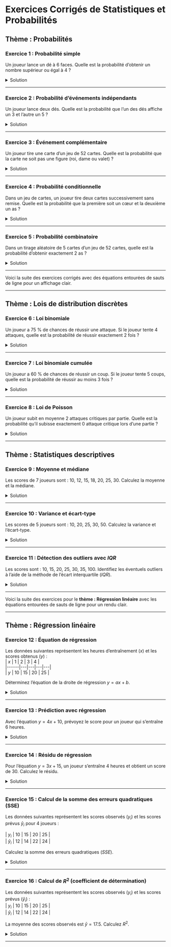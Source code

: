 # Exercices Corrigés de Statistiques et Probabilités

## **Thème : Probabilités**

### **Exercice 1 : Probabilité simple**  
Un joueur lance un dé à 6 faces. Quelle est la probabilité d’obtenir un nombre supérieur ou égal à 4 ?

<details>
<summary>Solution</summary>
Les nombres supérieurs ou égaux à 4 sont {4, 5, 6}. Cela représente 3 cas favorables parmi les 6 cas possibles.

La probabilité est :

$$
P = \frac{\text{Nombre de cas favorables}}{\text{Nombre de cas possibles}} = \frac{3}{6} = 0.5
$$

**Réponse :** 50 %.
</details>

---

### **Exercice 2 : Probabilité d’événements indépendants**  
Un joueur lance deux dés. Quelle est la probabilité que l’un des dés affiche un 3 et l’autre un 5 ?

<details>
<summary>Solution</summary>
Les deux événements sont indépendants. La probabilité est donnée par :

$$
P(A \cap B) = P(A) \cdot P(B)
$$

Chaque dé ayant 6 faces :

$$
P(A) = \frac{1}{6}, \quad P(B) = \frac{1}{6}
$$

Donc :

$$
P(A \cap B) = \frac{1}{6} \cdot \frac{1}{6} = \frac{1}{36}
$$

**Réponse :** $ \approx 2,78 \% $.
</details>

---

### **Exercice 3 : Événement complémentaire**  
Un joueur tire une carte d’un jeu de 52 cartes. Quelle est la probabilité que la carte ne soit pas une figure (roi, dame ou valet) ?

<details>
<summary>Solution</summary>
Les figures représentent $3 \cdot 4 = 12$ cartes sur les 52 cartes.  
La probabilité de tirer une figure est :

$$
P(\text{Figure}) = \frac{12}{52} = \frac{3}{13}
$$

La probabilité de ne pas tirer une figure est le complémentaire :

$$
P(\text{Non-Figure}) = 1 - P(\text{Figure}) = 1 - \frac{3}{13} = \frac{10}{13}
$$

**Réponse :** $ \approx 76,92 \% $.
</details>

---

### **Exercice 4 : Probabilité conditionnelle**  
Dans un jeu de cartes, un joueur tire deux cartes successivement sans remise. Quelle est la probabilité que la première soit un cœur et la deuxième un as ?

<details>
<summary>Solution</summary>
Événement $A$ : La première carte est un cœur.  
Événement $B$ : La deuxième carte est un as.  

La probabilité conditionnelle est donnée par :

$$
P(A \cap B) = P(A) \cdot P(B|A)
$$

- $P(A) = \frac{13}{52} = \frac{1}{4}$ (13 cœurs dans un jeu de 52 cartes).  
- Si la première carte est un cœur, il reste 51 cartes dont 4 as :  
$P(B|A) = \frac{4}{51}$.  

Donc :

$$
P(A \cap B) = \frac{1}{4} \cdot \frac{4}{51} = \frac{1}{51} \approx 0.0196
$$

**Réponse :** $ \approx 1,96 \% $.
</details>

---

### **Exercice 5 : Probabilité combinatoire**  
Dans un tirage aléatoire de 5 cartes d’un jeu de 52 cartes, quelle est la probabilité d’obtenir exactement 2 as ?

<details>
<summary>Solution</summary>
On utilise les combinaisons :

$$
P = \frac{\binom{4}{2} \cdot \binom{48}{3}}{\binom{52}{5}}
$$

- $\binom{4}{2}$ : Nombre de façons de choisir 2 as parmi 4.

$$
\binom{4}{2} = \frac{4!}{2! \cdot (4-2)!} = 6
$$

- $\binom{48}{3}$ : Nombre de façons de choisir 3 autres cartes parmi les 48 restantes.

$$
\binom{48}{3} = \frac{48 \cdot 47 \cdot 46}{3 \cdot 2 \cdot 1} = 17296
$$

- $\binom{52}{5}$ : Nombre total de combinaisons possibles de 5 cartes.

$$
\binom{52}{5} = \frac{52 \cdot 51 \cdot 50 \cdot 49 \cdot 48}{5 \cdot 4 \cdot 3 \cdot 2 \cdot 1} = 2598960
$$

En remplaçant :

$$
P = \frac{6 \cdot 17296}{2598960} \approx 0.0397
$$

**Réponse :** $ \approx 3,97 \% $.
</details>

---

Voici la suite des exercices corrigés avec des équations entourées de sauts de ligne pour un affichage clair.

---

## **Thème : Lois de distribution discrètes**

### **Exercice 6 : Loi binomiale**  
Un joueur a 75 % de chances de réussir une attaque. Si le joueur tente 4 attaques, quelle est la probabilité de réussir exactement 2 fois ?

<details>
<summary>Solution</summary>
On applique la loi binomiale :

$$
P(X = k) = \binom{n}{k} p^k (1-p)^{n-k}
$$

Ici :  
- $n = 4$, $k = 2$, $p = 0.75$, $1-p = 0.25$.  

Le coefficient binomial est :

$$
\binom{4}{2} = \frac{4!}{2! \cdot (4-2)!} = 6
$$

La probabilité est :

$$
P(X = 2) = 6 \cdot (0.75)^2 \cdot (0.25)^2
$$

$$
P(X = 2) = 6 \cdot 0.5625 \cdot 0.0625 = 0.2109375
$$

**Réponse :** $ \approx 21,09 \% $.
</details>

---

### **Exercice 7 : Loi binomiale cumulée**  
Un joueur a 60 % de chances de réussir un coup. Si le joueur tente 5 coups, quelle est la probabilité de réussir au moins 3 fois ?

<details>
<summary>Solution</summary>
La probabilité d’au moins 3 succès est :

$$
P(X \geq 3) = P(X = 3) + P(X = 4) + P(X = 5)
$$

Pour $P(X = k)$ :

$$
P(X = k) = \binom{5}{k} (0.6)^k (0.4)^{5-k}
$$

- $P(X = 3)$ :

$$
\binom{5}{3} = 10, \quad P(X = 3) = 10 \cdot (0.6)^3 \cdot (0.4)^2 = 0.3456
$$

- $P(X = 4)$ :

$$
\binom{5}{4} = 5, \quad P(X = 4) = 5 \cdot (0.6)^4 \cdot (0.4)^1 = 0.2592
$$

- $P(X = 5)$ :

$$
\binom{5}{5} = 1, \quad P(X = 5) = 1 \cdot (0.6)^5 \cdot (0.4)^0 = 0.07776
$$

Donc :

$$
P(X \geq 3) = 0.3456 + 0.2592 + 0.07776 = 0.68256
$$

**Réponse :** $ \approx 68,26 \% $.
</details>

---

### **Exercice 8 : Loi de Poisson**  
Un joueur subit en moyenne 2 attaques critiques par partie. Quelle est la probabilité qu’il subisse exactement 0 attaque critique lors d’une partie ?

<details>
<summary>Solution</summary>
On utilise la loi de Poisson :

$$
P(X = k) = \frac{\lambda^k e^{-\lambda}}{k!}
$$

Ici :  
- $\lambda = 2$, $k = 0$.  

La probabilité est :

$$
P(X = 0) = \frac{2^0 e^{-2}}{0!} = e^{-2} \approx 0.1353
$$

**Réponse :** $ \approx 13,53 \% $.
</details>

---

## **Thème : Statistiques descriptives**

### **Exercice 9 : Moyenne et médiane**  
Les scores de 7 joueurs sont : 10, 12, 15, 18, 20, 25, 30. Calculez la moyenne et la médiane.

<details>
<summary>Solution</summary>
1. **Moyenne** :  

$$
\bar{x} = \frac{\sum x_i}{n} = \frac{10 + 12 + 15 + 18 + 20 + 25 + 30}{7} = \frac{130}{7} \approx 18.57
$$

2. **Médiane** :  
Les données triées sont : {10, 12, 15, 18, 20, 25, 30}.  
Le nombre total de données est impair ($n = 7$), donc la médiane est la valeur centrale :

**Médiane :** $18$.

**Réponse :** Moyenne $ \approx 18,57 $, Médiane $18$.
</details>

---

### **Exercice 10 : Variance et écart-type**  
Les scores de 5 joueurs sont : 10, 20, 25, 30, 50. Calculez la variance et l’écart-type.

<details>
<summary>Solution</summary>
1. **Moyenne** :  

$$
\bar{x} = \frac{\sum x_i}{n} = \frac{10 + 20 + 25 + 30 + 50}{5} = \frac{135}{5} = 27
$$

2. **Variance** :  
La variance est :

$$
\text{Variance} = \frac{\sum (x_i - \bar{x})^2}{n}
$$

$$
\text{Variance} = \frac{(10-27)^2 + (20-27)^2 + (25-27)^2 + (30-27)^2 + (50-27)^2}{5}
$$

$$
\text{Variance} = \frac{289 + 49 + 4 + 9 + 529}{5} = \frac{880}{5} = 176
$$

3. **Écart-type** :

$$
\sigma = \sqrt{\text{Variance}} = \sqrt{176} \approx 13.27
$$

**Réponse :** Variance $ 176 $, Écart-type $ \approx 13.27 $.
</details>

---

### **Exercice 11 : Détection des outliers avec $IQR$**  
Les scores sont : 10, 15, 20, 25, 30, 35, 100. Identifiez les éventuels outliers à l’aide de la méthode de l’écart interquartile ($IQR$).

<details>
<summary>Solution</summary>
1. **Quartiles** :  
Les données triées sont : {10, 15, 20, 25, 30, 35, 100}.  
- $Q1$ (1er quartile) = 15 (25 % des données).  
- $Q3$ (3e quartile) = 35 (75 % des données).  

2. **IQR** :

$$
IQR = Q3 - Q1 = 35 - 15 = 20
$$

3. **Limites pour les outliers** :  
- Limite inférieure :

$$
Q1 - 1.5 \cdot IQR = 15 - 1.5 \cdot 20 = -15
$$

- Limite supérieure :

$$
Q3 + 1.5 \cdot IQR = 35 + 1.5 \cdot 20 = 65
$$

4. **Vérification** :  
Le score $100$ est supérieur à la limite $65$, donc c’est un **outlier**.

**Réponse :** L’outlier est $100$.
</details>

---

Voici la suite des exercices pour le **thème : Régression linéaire** avec les équations entourées de sauts de ligne pour un rendu clair.

---

## **Thème : Régression linéaire**

### **Exercice 12 : Équation de régression**  
Les données suivantes représentent les heures d’entraînement ($x$) et les scores obtenus ($y$) :  
| $x$ | 1 | 2 | 3 | 4 |  
|------|---|---|---|---|  
| $y$ | 10 | 15 | 20 | 25 |  

Déterminez l’équation de la droite de régression $y = ax + b$.

<details>
<summary>Solution</summary>
1. **Moyennes** :

$$
\bar{x} = \frac{1 + 2 + 3 + 4}{4} = 2.5
$$

$$
\bar{y} = \frac{10 + 15 + 20 + 25}{4} = 17.5
$$

2. **Pente ($a$)** :  

$$
a = \frac{\sum (x_i - \bar{x})(y_i - \bar{y})}{\sum (x_i - \bar{x})^2}
$$

$$
a = \frac{(1-2.5)(10-17.5) + (2-2.5)(15-17.5) + \dots}{(1-2.5)^2 + (2-2.5)^2 + \dots}
$$

$$
a = 5
$$

3. **Ordonnée à l’origine ($b$)** :

$$
b = \bar{y} - a\bar{x} = 17.5 - 5 \cdot 2.5 = 5
$$

L’équation de la droite de régression est donc :

$$
y = 5x + 5
$$

**Réponse :** $y = 5x + 5$.
</details>

---

### **Exercice 13 : Prédiction avec régression**  
Avec l’équation $y = 4x + 10$, prévoyez le score pour un joueur qui s’entraîne 6 heures.

<details>
<summary>Solution</summary>
Remplacez $x = 6$ dans l’équation :

$$
y = 4 \cdot 6 + 10
$$

$$
y = 24 + 10 = 34
$$

**Réponse :** Le score prévu est $34$.
</details>

---

### **Exercice 14 : Résidu de régression**  
Pour l’équation $y = 3x + 15$, un joueur s’entraîne 4 heures et obtient un score de 30. Calculez le résidu.

<details>
<summary>Solution</summary>
1. **Score prédit ($\hat{y}$)** :  
Pour $x = 4$ :

$$
\hat{y} = 3 \cdot 4 + 15 = 27
$$

2. **Résidu** :  
Le résidu est la différence entre le score observé ($y$) et le score prédit ($\hat{y}$) :

$$
\text{Résidu} = y - \hat{y} = 30 - 27 = 3
$$

**Réponse :** Résidu $= 3$.
</details>

---

### **Exercice 15 : Calcul de la somme des erreurs quadratiques (SSE)**  
Les données suivantes représentent les scores observés ($y_i$) et les scores prévus $\hat{y}_i$ pour 4 joueurs :  

| $y_i$  | 10  | 15  | 20  | 25  |  
| $\hat{y}_i$ | 12  | 14  | 22  | 24  |  

Calculez la somme des erreurs quadratiques ($SSE$).

<details>
<summary>Solution</summary>
1. **Erreur pour chaque joueur ($e_i$)** :  

$$
e_i = y_i - \hat{y}_i
$$

- Pour le premier joueur :

$$
e_1 = 10 - 12 = -2
$$

- Pour le deuxième joueur :

$$
e_2 = 15 - 14 = 1
$$

- Pour le troisième joueur :

$$
e_3 = 20 - 22 = -2
$$

- Pour le quatrième joueur :

$$
e_4 = 25 - 24 = 1
$$

2. **Erreur quadratique pour chaque joueur ($e_i^2$)** :  

$$
e_1^2 = (-2)^2 = 4, \quad e_2^2 = 1^2 = 1, \quad e_3^2 = (-2)^2 = 4, \quad e_4^2 = 1^2 = 1
$$

3. **Somme des erreurs quadratiques ($SSE$)** :

$$
SSE = e_1^2 + e_2^2 + e_3^2 + e_4^2 = 4 + 1 + 4 + 1 = 10
$$

**Réponse :** $SSE = 10$.
</details>

---

### **Exercice 16 : Calcul de $R^2$ (coefficient de détermination)**  
Les données suivantes représentent les scores observés ($y_i$) et les scores prévus ($\hat{y}_i$) :  
| $y_i$  | 10  | 15  | 20  | 25  |  
| $\hat{y}_i$ | 12  | 14  | 22  | 24  |  

La moyenne des scores observés est $\bar{y} = 17.5$. Calculez $R^2$.

<details>
<summary>Solution</summary>
1. **Calcul de la somme totale des carrés ($SST$)** :  

$$
SST = \sum (y_i - \bar{y})^2
$$

- Pour le premier joueur :

$$
(y_1 - \bar{y})^2 = (10 - 17.5)^2 = 56.25
$$

- Pour le deuxième joueur :

$$
(y_2 - \bar{y})^2 = (15 - 17.5)^2 = 6.25
$$

- Pour le troisième joueur :

$$
(y_3 - \bar{y})^2 = (20 - 17.5)^2 = 6.25
$$

- Pour le quatrième joueur :

$$
(y_4 - \bar{y})^2 = (25 - 17.5)^2 = 56.25
$$

Donc :

$$
SST = 56.25 + 6.25 + 6.25 + 56.25 = 125
$$

2. **Calcul de la somme des erreurs quadratiques ($SSE$)** :  

Déjà calculé dans l’exercice précédent :

$$
SSE = 10
$$

3. **Calcul de $R^2$** :  

$$
R^2 = 1 - \frac{SSE}{SST}
$$

$$
R^2 = 1 - \frac{10}{125} = 1 - 0.08 = 0.92
$$

**Réponse :** $R^2 = 0.92$, soit 92 % de la variance expliquée.
</details>

---

